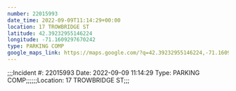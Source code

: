 ```yaml
---
number: 22015993
date_time: 2022-09-09T11:14:29+00:00
location: 17 TROWBRIDGE ST
latitude: 42.39232955146224
longitude: -71.1609297670242
type: PARKING COMP
google_maps_link: https://maps.google.com/?q=42.39232955146224,-71.1609297670242
---
```


;;;Incident #: 22015993  Date: 2022-09-09 11:14:29   Type: PARKING COMP;;;;;;Location: 17 TROWBRIDGE ST;;;
